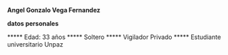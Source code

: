 **Angel Gonzalo Vega Fernandez**

**datos personales**

***** Edad: 33 años
***** Soltero
***** Vigilador Privado
***** Estudiante universitario Unpaz


